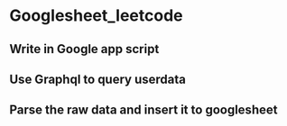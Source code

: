 # Googlesheet_leetcode

## Write in Google app script 
## Use Graphql to query userdata
## Parse the raw data and insert it to googlesheet

